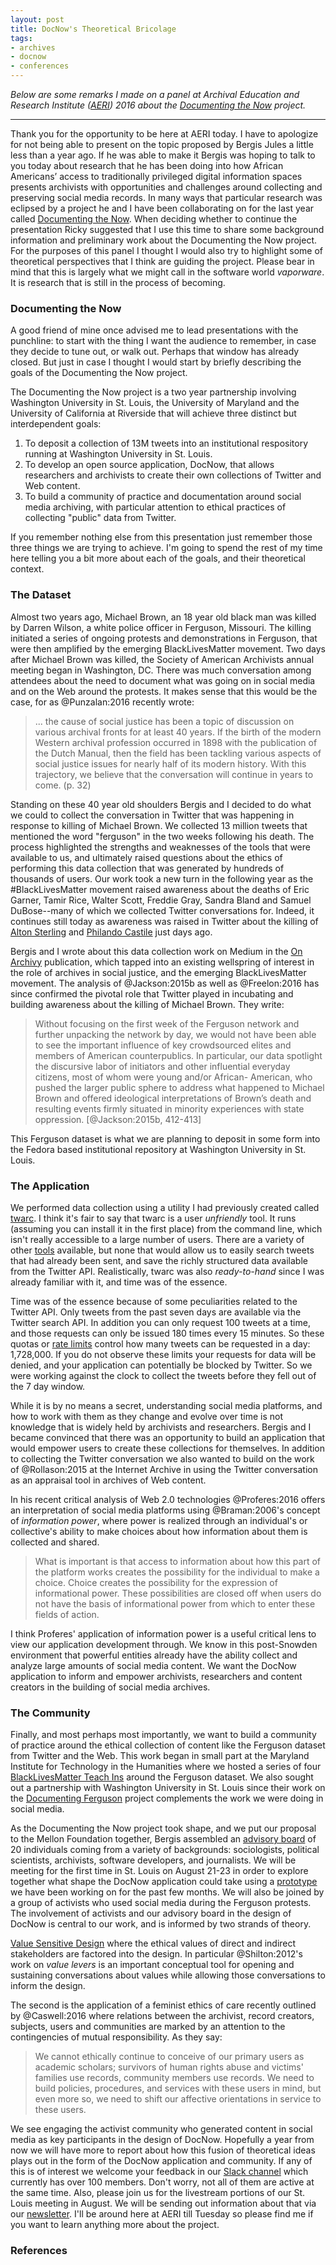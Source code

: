 ```yaml
---
layout: post
title: DocNow's Theoretical Bricolage
tags:
- archives
- docnow
- conferences
---
```



*Below are some remarks I made on a panel at Archival Education and Research
Institute ([AERI]) 2016 about the [Documenting the Now] project.*

---

Thank you for the opportunity to be here at AERI today. I have to apologize for
not being able to present on the topic proposed by Bergis Jules a little less
than a year ago. If he was able to make it Bergis was hoping to talk to you
today about research that he has been doing into how African Americans’ access
to traditionally privileged digital information spaces presents archivists with
opportunities and challenges around collecting and preserving social media
records. In many ways that particular research was eclipsed by a project he and
I have been collaborating on for the last year called [Documenting the Now].
When deciding whether to continue the presentation Ricky suggested that I use
this time to share some background information and preliminary work about the
Documenting the Now project. For the purposes of this panel I thought I would
also try to highlight some of theoretical perspectives that I think are guiding
the project.  Please bear in mind that this is largely what we might call in the
software world *vaporware*. It is research that is still in the process of
becoming.

### Documenting the Now

A good friend of mine once advised me to lead presentations with the punchline:
to start with the thing I want the audience to remember, in case they decide to
tune out, or walk out. Perhaps that window has already closed. But just in case
I thought I would start by briefly describing the goals of the Documenting
the Now project.

The Documenting the Now project is a two year partnership involving Washington
University in St. Louis, the University of Maryland and the University of
California at Riverside that will achieve three distinct but interdependent
goals:

1. To deposit a collection of 13M tweets into an institutional respository running at Washington University in St. Louis.
2. To develop an open source application, DocNow, that allows researchers and archivists to create their own collections of Twitter and Web content.
3. To build a community of practice and documentation around social media
archiving, with particular attention to ethical practices of collecting "public"
data from Twitter.

If you remember nothing else from this presentation just remember those three things we are trying to achieve. I'm going to spend the rest of my time here telling you a bit more about each of the goals, and their theoretical context.

### The Dataset 

Almost two years ago, Michael Brown, an 18 year old black man was killed by Darren Wilson, a white police officer in Ferguson, Missouri. The killing initiated a series of ongoing protests and demonstrations in Ferguson, that were then amplified by the emerging BlackLivesMatter movement. Two days after Michael Brown was killed, the Society of American Archivists annual meeting began in Washington, DC. There was much conversation among attendees about the need to document what was going on in social media and on the Web around the protests. It makes sense that this would be the case, for as @Punzalan:2016 recently wrote:

> ... the cause of social justice has been a topic of discussion on various archival
> fronts for at least 40 years. If the birth of the modern Western archival
> profession occurred in 1898 with the publication of the Dutch Manual, then the
> field has been tackling various aspects of social justice issues for nearly
> half of its modern history. With this trajectory, we believe that the
> conversation will continue in years to come. (p. 32)

Standing on these 40 year old shoulders Bergis and I decided to do what we could
to collect the conversation in Twitter that was happening in response to killing
of Michael Brown. We collected 13 million tweets that mentioned the word
"ferguson" in the two weeks following his death. The process highlighted the
strengths and weaknesses of the tools that were available to us, and ultimately
raised questions about the ethics of performing this data collection that was 
generated by hundreds of thousands of users. Our work took a new turn in the
following year as the #BlackLivesMatter movement raised awareness about the
deaths of Eric Garner, Tamir Rice, Walter Scott, Freddie Gray, Sandra Bland and
Samuel DuBose--many of which we collected Twitter conversations for. Indeed, it
continues still today as awareness was raised in Twitter about the killing of
[Alton Sterling] and [Philando Castile] just days ago.

Bergis and I wrote about this data collection work on Medium in the [On Archivy]
publication, which tapped into an existing wellspring of interest in the role of
archives in social justice, and the emerging BlackLivesMatter movement. The
analysis of @Jackson:2015b as well as @Freelon:2016 has since confirmed the
pivotal role that Twitter played in incubating and building awareness about
the killing of Michael Brown. They write:

> Without focusing on the first week of the Ferguson network and further
> unpacking the network by day, we would not have been able to see the important
> influence of key crowdsourced elites and members of American counterpublics.
> In particular, our data spotlight the discursive labor of initiators and other
> influential everyday citizens, most of whom were young and/or African-
> American, who pushed the larger public sphere to address what happened to
> Michael Brown and offered ideological interpretations of Brown’s death and
> resulting events firmly situated in minority experiences with state
> oppression. [@Jackson:2015b, 412-413]

This Ferguson dataset is what we are planning to deposit in some form into the Fedora based institutional repository at Washington University in St. Louis.

### The Application

We performed data collection using a utility I had previously created called [twarc]. I think it's fair to say that twarc is a user *unfriendly* tool. It runs (assuming you can install it in the first place) from the command line, which isn't really accessible to a large number of users. There are a variety of other [tools] available, but none that would allow us to easily search tweets that had already been sent, and save the richly structured data available from the Twitter API. Realistically, twarc was also *ready-to-hand* since I was already familiar with it, and time was of the essence.

Time was of the essence because of some peculiarities related to the Twitter API. Only tweets from the past seven days are available via the Twitter search API. In addition you can only request 100 tweets at a time, and those requests can only be issued 180 times every 15 minutes. So these quotas or [rate limits] control how many tweets can be requested in a day: 1,728,000. If you do not observe these limits your requests for data will be denied, and your application can potentially be blocked by Twitter. So we were working against the clock to collect the tweets before they fell out of the 7 day window.

While it is by no means a secret, understanding social media platforms, and how
to work with them as they change and evolve over time is not knowledge that is
widely held by archivists and researchers. Bergis and I became convinced that
there was an opportunity to build an application that would empower users to
create these collections for themselves. In addition to collecting the Twitter
conversation we also wanted to build on the work of @Rollason:2015 at the
Internet Archive in using the Twitter conversation as an appraisal tool in
archives of Web content.

In his recent critical analysis of Web 2.0 technologies @Proferes:2016 offers an
interpretation of social media platforms using @Braman:2006's concept of
*information power*, where power is realized through an individual's or
collective's ability to make choices about how information about them is
collected and shared.

> What is important is that access to information about how this part of the
> platform works creates the possibility for the individual to make a choice.
> Choice creates the possibility for the expression of informational power.
> These possibilities are closed off when users do not have the basis of
> informational power from which to enter these fields of action.

I think Proferes' application of information power is a
useful critical lens to view our application development through. We know in
this post-Snowden environment that powerful entities already have the ability
collect and analyze large amounts of social media content. We want the DocNow
application to inform and empower archivists, researchers and content
creators in the building of social media archives.

### The Community

Finally, and most perhaps most importantly, we want to build a community of practice around the ethical collection of content like the Ferguson dataset from Twitter and the Web. This work began in small part at the Maryland Institute for Technology in the Humanities where we hosted a series of four [BlackLivesMatter Teach Ins] around the Ferguson dataset. We also sought out a partnership with Washington University in St. Louis since their work on the [Documenting Ferguson] project complements the work we were doing in social media.

As the Documenting the Now project took shape, and we put our proposal to the
Mellon Foundation together, Bergis assembled an [advisory board] of 20
individuals coming from a variety of backgrounds: sociologists, political
scientists, archivists, software developers, and journalists. We will be meeting
for the first time in St. Louis on August 21-23 in order to explore together
what shape the DocNow application could take using a [prototype] we have been
working on for the past few months. We will also be joined by a group of
activists who used social media during the Ferguson protests. The involvement of
activists and our advisory board in the design of DocNow is central to our work,
and is informed by two strands of theory.

[Value Sensitive Design] where the ethical values of direct and indirect stakeholders are factored into the design. In particular @Shilton:2012's work on *value levers* is an important conceptual tool for opening and sustaining conversations about values while allowing those conversations to inform the design. 

The second is the application of a feminist ethics of care recently outlined by @Caswell:2016 where relations between the archivist, record creators, subjects, users and communities are marked by an attention to the contingencies of mutual responsibility. As they say:

> We cannot ethically continue to conceive of our primary users as academic 
> scholars; survivors of human rights abuse and victims' families use records,
> community members use records. We need to build policies, procedures, and
> services with these users in mind, but even more so, we need to shift our
> affective orientations in service to these users.

We see engaging the activist community who generated content in social media as
key participants in the design of DocNow. Hopefully a year from now we will have
more to report about how this fusion of theoretical ideas plays out in the form
of the DocNow application and community.  If any of this is of interest we
welcome your feedback in our [Slack channel] which currently has over 100
members. Don't worry, not all of them are active at the same time. Also, please
join us for the livestream portions of our St. Louis meeting in August. We will
be sending out information about that via our [newsletter]. I'll be around here
at AERI till Tuesday so please find me if you want to learn anything more about
the project.

### References

[AERI]: https://www.kent.edu/aeri2016/paper-presentation-abstracts
[Alton Sterling]: https://en.wikipedia.org/wiki/Shooting_of_Alton_Sterling
[Philando Castile]: https://en.wikipedia.org/wiki/Shooting_of_Philando_Castile
[twarc]: https://github.com/edsu/twarc
[tools]: http://socialmediadata.wikidot.com/
[rate limits]: https://dev.twitter.com/rest/public/rate-limits
[Social Feed Manager]: http://gwu-libraries.github.io/sfm-ui/
[Documenting the Now]: http://www.docnow.io/
[BlackLivesMatter Teach Ins]: http://mith.umd.edu/researching-ferguson-update-previewing-miths-teach-ins-blacklivesmatter-umd/
[advisory board]: https://news.docnow.io/introducing-documenting-the-now-416874c07e0
[prototype]: https://github.com/docnow/dnflow
[Slack channel]: https://docs.google.com/forms/d/1Wk0JdF2Cty2VHMqpf_QlJXVKQdUtfeeFhaYRben3qaM/viewform
[Value Sensitive Design]: https://en.wikipedia.org/wiki/Value_sensitive_design
[Documenting Ferguson]: http://digital.wustl.edu/ferguson/
[newsletter]: http://eepurl.com/bMNJsX
[On Archivy]: https://medium.com/on-archivy

